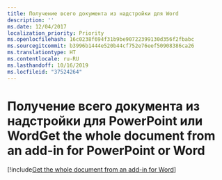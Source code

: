 ```yaml
---
title: Получение всего документа из надстройки для Word
description: ''
ms.date: 12/04/2017
localization_priority: Priority
ms.openlocfilehash: 16c0238f694f31b9be90722399130d356f2fbabc
ms.sourcegitcommit: b3996b1444e520b44cf752e76eef50908386ca26
ms.translationtype: HT
ms.contentlocale: ru-RU
ms.lasthandoff: 10/16/2019
ms.locfileid: "37524264"
---
```

# <a name="get-the-whole-document-from-an-add-in-for-powerpoint-or-word"></a><span data-ttu-id="31194-102">Получение всего документа из надстройки для PowerPoint или Word</span><span class="sxs-lookup"><span data-stu-id="31194-102">Get the whole document from an add-in for PowerPoint or Word</span></span>

[!include[Get the whole document from an add-in for Word](../includes/file-get-the-whole-document-from-an-add-in-for-powerpoint-or-word.md)]
